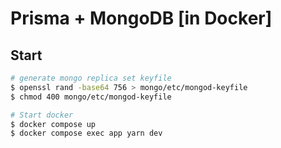 # Prisma + MongoDB [in Docker]

## Start

```bash
# generate mongo replica set keyfile
$ openssl rand -base64 756 > mongo/etc/mongod-keyfile
$ chmod 400 mongo/etc/mongod-keyfile

# Start docker
$ docker compose up
$ docker compose exec app yarn dev
```
